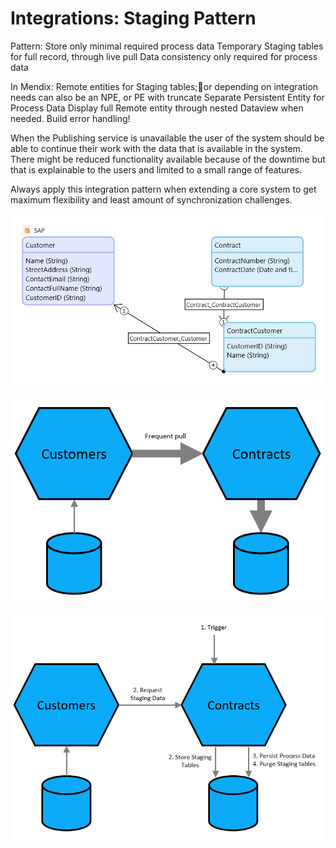 # Integrations: Staging Pattern

[comment]: # "Clarification on: BP.082"

Pattern:
Store only minimal required process data
Temporary Staging tables for full record, through live pull
Data consistency only required for process data


In Mendix:
Remote entities for Staging tables;or depending on integration needs can also be an NPE, or PE with truncate
Separate Persistent Entity for Process Data
Display full Remote entity through nested Dataview when needed. Build error handling!

When the Publishing service is unavailable the user of the system should be able to continue their work with the data that is available in the system. There might be reduced functionality available because of the downtime but that is explainable to the users and limited to a small range of features. 

Always apply this integration pattern when extending a core system to get maximum flexibility and least amount of synchronization challenges.

[comment]: # "^ Reference to: BP.082"



![Example Domain Model](DomainModel.png)

![Diagram Frequent Pull](MS_FrequentPull.png)

![Diagram Staging](MS_Staging.png)